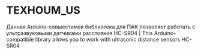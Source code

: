 # TEXHOUM_US
Данная Arduino-совместимая библиотека для ПАК позволяет работать с ультразвуковыми датчиками расстояния HC-SR04 | This Arduino-compatible library allows you to work with ultrasonic distance sensors HC-SR04
